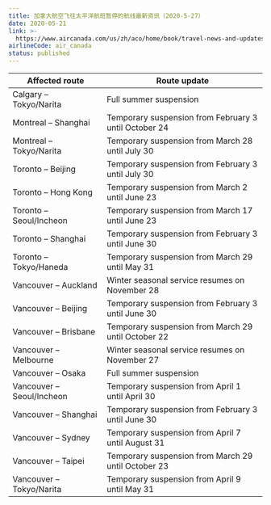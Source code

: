 ```yaml
---
title: 加拿大航空飞往太平洋航班暂停的航线最新资讯（2020-5-27）
date: 2020-05-21
link: >-
  https://www.aircanada.com/us/zh/aco/home/book/travel-news-and-updates/2020/china-travel.html#/pacific-4
airlineCode: air_canada
status: published
---
```

Affected route| Route update  
---|---  
Calgary – Tokyo/Narita| Full summer suspension  
Montreal – Shanghai| Temporary suspension from February 3 until October 24  
Montreal – Tokyo/Narita| Temporary suspension from March 28 until July 30  
Toronto – Beijing | Temporary suspension from February 3 until July 30  
Toronto – Hong Kong | Temporary suspension from March 2 until June 23  
Toronto – Seoul/Incheon| Temporary suspension from March 17 until June 23  
Toronto – Shanghai | Temporary suspension from February 3 until June 30  
Toronto – Tokyo/Haneda| Temporary suspension from March 29 until May 31  
Vancouver – Auckland| Winter seasonal service resumes on November 28  
Vancouver – Beijing | Temporary suspension from February 3 until June 30  
Vancouver – Brisbane| Temporary suspension from March 29 until October 22  
Vancouver – Melbourne | Winter seasonal service resumes on November 27  
Vancouver – Osaka| Full summer suspension  
Vancouver – Seoul/Incheon| Temporary suspension from April 1 until April 30  
Vancouver – Shanghai | Temporary suspension from February 3 until June 30  
Vancouver – Sydney| Temporary suspension from April 7 until August 31  
Vancouver – Taipei| Temporary suspension from March 29 until October 23  
Vancouver – Tokyo/Narita| Temporary suspension from April 9 until May 31
